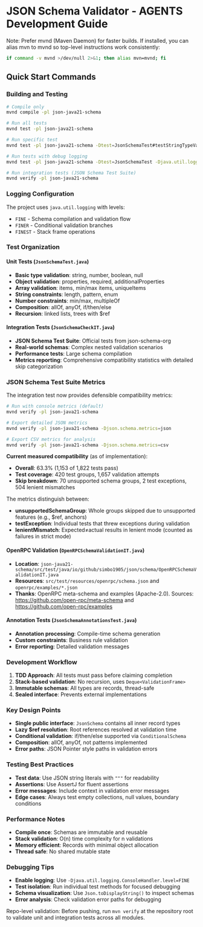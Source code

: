 # JSON Schema Validator - AGENTS Development Guide

Note: Prefer mvnd (Maven Daemon) for faster builds. If installed, you can alias mvn to mvnd so top-level instructions work consistently:

```bash
if command -v mvnd >/dev/null 2>&1; then alias mvn=mvnd; fi
```

## Quick Start Commands

### Building and Testing
```bash
# Compile only
mvnd compile -pl json-java21-schema

# Run all tests
mvnd test -pl json-java21-schema

# Run specific test
mvnd test -pl json-java21-schema -Dtest=JsonSchemaTest#testStringTypeValidation

# Run tests with debug logging
mvnd test -pl json-java21-schema -Dtest=JsonSchemaTest -Djava.util.logging.ConsoleHandler.level=FINE

# Run integration tests (JSON Schema Test Suite)
mvnd verify -pl json-java21-schema
```

### Logging Configuration
The project uses `java.util.logging` with levels:
- `FINE` - Schema compilation and validation flow
- `FINER` - Conditional validation branches
- `FINEST` - Stack frame operations

### Test Organization

#### Unit Tests (`JsonSchemaTest.java`)
- **Basic type validation**: string, number, boolean, null
- **Object validation**: properties, required, additionalProperties
- **Array validation**: items, min/max items, uniqueItems
- **String constraints**: length, pattern, enum
- **Number constraints**: min/max, multipleOf
- **Composition**: allOf, anyOf, if/then/else
- **Recursion**: linked lists, trees with $ref

#### Integration Tests (`JsonSchemaCheckIT.java`)
- **JSON Schema Test Suite**: Official tests from json-schema-org
- **Real-world schemas**: Complex nested validation scenarios
- **Performance tests**: Large schema compilation
- **Metrics reporting**: Comprehensive compatibility statistics with detailed skip categorization

### JSON Schema Test Suite Metrics

The integration test now provides defensible compatibility metrics:

```bash
# Run with console metrics (default)
mvnd verify -pl json-java21-schema

# Export detailed JSON metrics
mvnd verify -pl json-java21-schema -Djson.schema.metrics=json

# Export CSV metrics for analysis
mvnd verify -pl json-java21-schema -Djson.schema.metrics=csv
```

**Current measured compatibility** (as of implementation):
- **Overall**: 63.3% (1,153 of 1,822 tests pass)
- **Test coverage**: 420 test groups, 1,657 validation attempts
- **Skip breakdown**: 70 unsupported schema groups, 2 test exceptions, 504 lenient mismatches

The metrics distinguish between:
- **unsupportedSchemaGroup**: Whole groups skipped due to unsupported features (e.g., $ref, anchors)
- **testException**: Individual tests that threw exceptions during validation
- **lenientMismatch**: Expected≠actual results in lenient mode (counted as failures in strict mode)

#### OpenRPC Validation (`OpenRPCSchemaValidationIT.java`)
- **Location**: `json-java21-schema/src/test/java/io/github/simbo1905/json/schema/OpenRPCSchemaValidationIT.java`
- **Resources**: `src/test/resources/openrpc/schema.json` and `openrpc/examples/*.json`
- **Thanks**: OpenRPC meta-schema and examples (Apache-2.0). Sources: https://github.com/open-rpc/meta-schema and https://github.com/open-rpc/examples

#### Annotation Tests (`JsonSchemaAnnotationsTest.java`)
- **Annotation processing**: Compile-time schema generation
- **Custom constraints**: Business rule validation
- **Error reporting**: Detailed validation messages

### Development Workflow

1. **TDD Approach**: All tests must pass before claiming completion
2. **Stack-based validation**: No recursion, uses `Deque<ValidationFrame>`
3. **Immutable schemas**: All types are records, thread-safe
4. **Sealed interface**: Prevents external implementations

### Key Design Points

- **Single public interface**: `JsonSchema` contains all inner record types
- **Lazy $ref resolution**: Root references resolved at validation time
- **Conditional validation**: if/then/else supported via `ConditionalSchema`
- **Composition**: allOf, anyOf, not patterns implemented
- **Error paths**: JSON Pointer style paths in validation errors

### Testing Best Practices

- **Test data**: Use JSON string literals with `"""` for readability
- **Assertions**: Use AssertJ for fluent assertions
- **Error messages**: Include context in validation error messages
- **Edge cases**: Always test empty collections, null values, boundary conditions

### Performance Notes

- **Compile once**: Schemas are immutable and reusable
- **Stack validation**: O(n) time complexity for n validations
- **Memory efficient**: Records with minimal object allocation
- **Thread safe**: No shared mutable state

### Debugging Tips

- **Enable logging**: Use `-Djava.util.logging.ConsoleHandler.level=FINE`
- **Test isolation**: Run individual test methods for focused debugging
- **Schema visualization**: Use `Json.toDisplayString()` to inspect schemas
- **Error analysis**: Check validation error paths for debugging

Repo-level validation: Before pushing, run `mvn verify` at the repository root to validate unit and integration tests across all modules.
